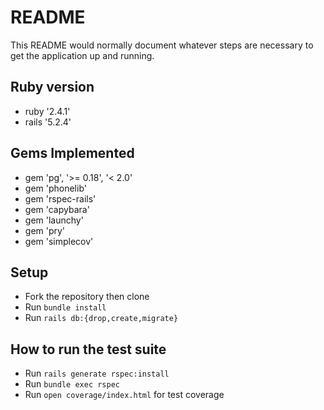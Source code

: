 # README

This README would normally document whatever steps are necessary to get the
application up and running.

## Ruby version
  - ruby '2.4.1'
  - rails '5.2.4'

## Gems Implemented
  - gem 'pg', '>= 0.18', '< 2.0'
  - gem 'phonelib'
  - gem 'rspec-rails'
  - gem 'capybara'
  - gem 'launchy'
  - gem 'pry'
  - gem 'simplecov'

## Setup
  - Fork the repository then clone
  - Run `bundle install`
  - Run `rails db:{drop,create,migrate}`

## How to run the test suite
  - Run `rails generate rspec:install`
  - Run `bundle exec rspec`
  - Run `open coverage/index.html` for test coverage
